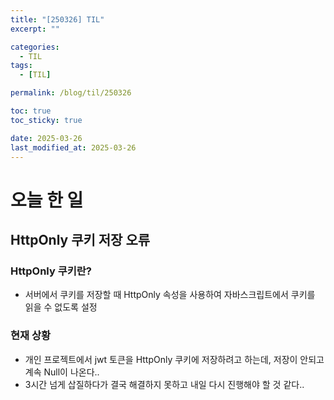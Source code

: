 ```yaml
---
title: "[250326] TIL"
excerpt: ""

categories:
  - TIL
tags:
  - [TIL]

permalink: /blog/til/250326

toc: true
toc_sticky: true

date: 2025-03-26
last_modified_at: 2025-03-26
---
```



# 오늘 한 일

## HttpOnly 쿠키 저장 오류
### HttpOnly 쿠키란?
- 서버에서 쿠키를 저장할 때 HttpOnly 속성을 사용하여 자바스크립트에서 쿠키를 읽을 수 없도록 설정

### 현재 상황
- 개인 프로젝트에서 jwt 토큰을 HttpOnly 쿠키에 저장하려고 하는데, 저장이 안되고 계속 Null이 나온다.. 
- 3시간 넘게 삽질하다가 결국 해결하지 못하고 내일 다시 진행해야 할 것 같다.. 